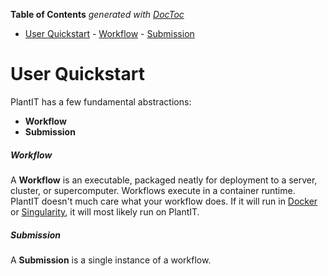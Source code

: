 <!-- START doctoc generated TOC please keep comment here to allow auto update -->
<!-- DON'T EDIT THIS SECTION, INSTEAD RE-RUN doctoc TO UPDATE -->
**Table of Contents**  *generated with [DocToc](https://github.com/thlorenz/doctoc)*

- [User Quickstart](#user-quickstart)
        - [Workflow](#workflow)
        - [Submission](#submission)

<!-- END doctoc generated TOC please keep comment here to allow auto update -->

# User Quickstart

PlantIT has a few fundamental abstractions:

- <i class="fas fa-stream fa-1x fa-fw"></i> **Workflow**
- <i class="fas fa-terminal fa-1x fa-fw"></i> **Submission**

##### Workflow

A <i class="fas fa-stream fa-1x fa-fw"></i> **Workflow** is an executable, packaged neatly for deployment to a server, cluster, or supercomputer. Workflows execute in a container runtime. PlantIT doesn't much care what your workflow does. If it will run in [Docker](https://www.docker.com/) or [Singularity](https://sylabs.io/singularity/), it will most likely run on PlantIT.

##### Submission

A <i class="fas fa-terminal fa-1x fa-fw"></i> **Submission** is a single instance of a workflow.
